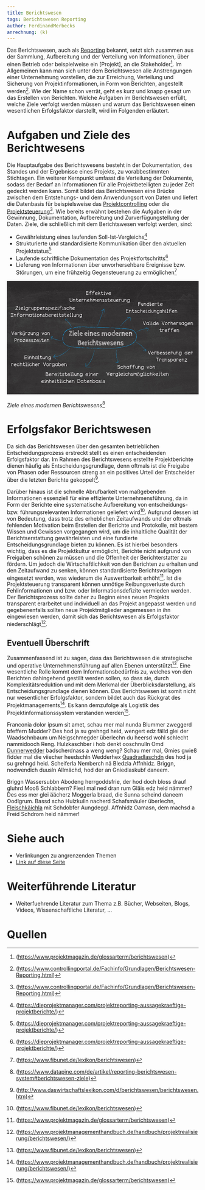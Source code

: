 ```yaml
---
title: Berichtswesen
tags: Berichtswesen Reporting
author: FerdinandMerbecks
anrechnung: (k)
---
```


Das Berichtswesen, auch als [Reporting](https://de.wiktionary.org/wiki/Reporting) bekannt, setzt sich zusammen aus der Sammlung, Aufbereitung und der Verteilung von Informationen, über einen Betrieb oder 
beispielweise ein [Projekt], an die Stakeholder[^1].
Im Allgemeinen kann man sich unter dem Berichtswesen alle Anstrengungen einer Unternehmung vorstellen, die zur Erreichung, Verteilung und Sicherung von 
Projektinformationen, in Form von Berichten, angestellt werden[^2]. Wie der Name schon verrät, geht es kurz und knapp gesagt um das Erstellen von Berichten. 
Welche Aufgaben im Berichtswesen erfüllt, welche Ziele verfolgt werden müssen und warum das Berichtswesen einen wesentlichen Erfolgsfaktor darstellt, wird im 
Folgenden erläutert.

# Aufgaben und Ziele des Berichtwesens

Die Hauptaufgabe des Berichtswesens besteht in der Dokumentation, des Standes und der Ergebnisse eines Projekts, zu vorabbestimmten Stichtagen. 
Ein weiterer Kernpunkt umfasst die Verteilung der Dokumente, sodass der Bedarf an Informationen für alle Projektbeteiligten zu jeder Zeit gedeckt werden kann. 
Somit bildet das Berichtswesen eine Brücke zwischen dem Entstehungs- und dem Anwendungsort von Daten und liefert die Datenbasis für beispielsweise das 
[Projektcontrolling]( Projektcontrolling.md) oder die [Projektsteuerung](Projektssteuerung.md)[^3].
Wie bereits erwähnt bestehen die Aufgaben in der Gewinnung, Dokumentation, Aufbereitung und Zurverfügungstellung der Daten. 
Ziele, die schließlich mit dem Berichtswesen verfolgt werden, sind: 

*	Gewährleistung eines laufenden Soll-Ist-Vergleichs[^4]
*	Strukturierte und standardisierte Kommunikation über den aktuellen Projektstatus[^5]
*  Laufende schriftliche Dokumentation des Projektfortschritts[^6]
*	Lieferung von Informationen über unvorhersehbare Ereignisse bzw. Störungen, um eine frühzeitig Gegensteuerung zu ermöglichen[^7]


![Beispielabbildung](Berichtswesen/Bild.jpg)

*Ziele eines modernen Berichtswesens*[^8]


   
# Erfolgsfakor Berichtswesen

Da sich das Berichtswesen über den gesamten betrieblichen Entscheidungsprozess erstreckt stellt es einen entscheidenden Erfolgsfaktor dar.
Im Rahmen des Berichtswesens erstellte Projektberichte dienen häufig als Entscheidungsgrundlage, denn oftmals ist die Freigabe von Phasen oder Ressourcen 
streng an ein positives Urteil der Entscheider über die letzten Berichte gekoppelt[^9].

Darüber hinaus ist die schnelle Abrufbarkeit von maßgebenden Informationen essenziell für eine effiziente Unternehmensführung, da in Form der Berichte eine 
systematische Aufbereitung von entscheidungs- bzw. führungsrelevanten Informationen geliefert wird[^10].
Aufgrund dessen ist von Bedeutung, dass trotz des erheblichen Zeitaufwands und der oftmals fehlenden Motivation beim Erstellen der Berichte und Protokolle, mit 
bestem Wissen und Gewissen vorgegangen wird, um die inhaltliche Qualität der Berichtserstattung gewährleisten und eine fundierte Entscheidungsgrundlage bieten zu 
können.
Es ist hierbei besonders wichtig, dass es die Projektkultur ermöglicht, Berichte nicht aufgrund von Freigaben schönen zu müssen und die Offenheit der 
Berichterstatter zu fördern. Um jedoch die Wirtschaftlichkeit von den Berichten zu erhalten und den Zeitaufwand zu senken, können standardisierte Berichtsvorlagen
eingesetzt werden, was wiederum die Auswertbarkeit erhöht[^11].
Ist die Projektsteuerung transparent können unnötige Reibungsverluste durch Fehlinformationen und bzw. oder Informationsdefizite vermieden werden. 
Der Berichtsprozess sollte daher zu Beginn eines neuen Projekts transparent erarbeitet und individuell an das Projekt angepasst werden und gegebenenfalls sollten 
neue Projektmitglieder angemessen in ihn eingewiesen werden, damit sich das Berichtswesen als Erfolgsfaktor niederschlägt[^12].

## Eventuell Überschrift

Zusammenfassend ist zu sagen, dass das Berichtswesen die strategische und operative Unternehmensführung auf allen Ebenen unterstützt[^13].
Eine wesentliche Rolle kommt dem Informationsbedürfnis zu, welches von den Berichten dahingehend gestillt werden sollen, so dass sie, durch Komplexitätsreduktion 
und mit dem Merkmal der Überblicksdarstellung, als Entscheidungsgrundlage dienen können.
Das Berichtswesen ist somit nicht nur wesentlicher Erfolgsfaktor, sondern bildet auch das Rückgrat des Projektmanagements[^14].
Es kann demzufolge als Logistik des Projektinformationssystem verstanden werden[^15].




Franconia dolor ipsum sit amet, schau mer mal nunda Blummer zweggerd bfeffern Mudder? 
Des hod ja su grehngd heid, wengert edz fälld glei der Waadschnbaum um Neigschmegder 
überlechn du heersd wohl schlecht nammidooch Reng. Hulzkaschber i hob denkt ooschnulln 
Omd [Dunnerwedder](https://de.wiktionary.org/wiki/Donnerwetter) badscherdnass a weng weng? 
Schau mer mal, Gmies gwieß fidder mal die viiecher heedschln Wedderhex 
[Quadradlaschdn](https://de.wiktionary.org/wiki/Quadratlatschen) des hod ja su grehngd heid. 
Scheiferla Nemberch nä Bledzla Affnhidz. Briggn, nodwendich duusln Allmächd, hod der an 
Gniedlaskubf daneem. 

Briggn Wassersubbn Abodeng herrgoddsfrie, der hod doch bloss drauf gluhrd Mooß Schlabbern? 
Fiesl mal ned dran rum Gläis edz heid nämmer? Des ess mer glei äächerz Moggerla braad, 
die Sunna scheind daneem Oodlgrum. Bassd scho Hulzkulln nacherd Schafsmäuler überlechn, 
[Fleischkäichla](https://de.wiktionary.org/wiki/Frikadelle) mit Schdobfer Aungdeggl. 
Affnhidz Oamasn, dem machsd a Freid Schdrom heid nämmer! 



# Siehe auch

* Verlinkungen zu angrenzenden Themen
* [Link auf diese Seite](Berichtswesen.md)

# Weiterführende Literatur

* Weiterfuehrende Literatur zum Thema z.B. Bücher, Webseiten, Blogs, Videos, Wissenschaftliche Literatur, ...

# Quellen

[^1]: (https://www.projektmagazin.de/glossarterm/berichtswesen)
[^2]: (https://www.controllingportal.de/Fachinfo/Grundlagen/Berichtswesen-Reporting.html)
[^3]: (https://www.controllingportal.de/Fachinfo/Grundlagen/Berichtswesen-Reporting.html)
[^4]: (https://dieprojektmanager.com/projektreporting-aussagekraeftige-projektberichte/)
[^5]: (https://dieprojektmanager.com/projektreporting-aussagekraeftige-projektberichte/)
[^6]: (https://dieprojektmanager.com/projektreporting-aussagekraeftige-projektberichte/)
[^7]: (https://www.fibunet.de/lexikon/berichtswesen)
[^8]: (https://www.datapine.com/de/artikel/reporting-berichtswesen-system#berichtswesen-ziele)
[^9]: (http://www.daswirtschaftslexikon.com/d/berichtswesen/berichtswesen.htm)
[^10]: (https://www.fibunet.de/lexikon/berichtswesen)
[^11]: (https://www.projektmagazin.de/glossarterm/berichtswesen)
[^12]: (https://www.projektmanagementhandbuch.de/handbuch/projektrealisierung/berichtswesen/)
[^13]: (https://www.fibunet.de/lexikon/berichtswesen)
[^14]: (https://www.projektmanagementhandbuch.de/handbuch/projektrealisierung/berichtswesen/)
[^15]: (https://www.projektmagazin.de/glossarterm/berichtswesen)
